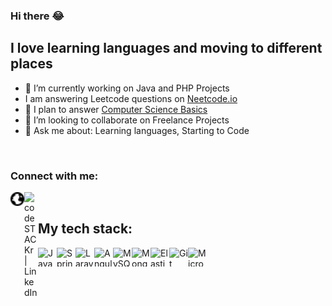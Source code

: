 ### Hi there :joy:
## I love learning languages and moving to different places
- 🔭 I’m currently working on Java and PHP Projects
- I am answering Leetcode questions on [Neetcode.io](https://neetcode.io/)
- 🌱 I plan to answer [Computer Science Basics](https://github.com/vietnakid/learning-material/tree/master/computer-science)
- 👯 I’m looking to collaborate on Freelance Projects
- 💬 Ask me about: Learning languages, Starting to Code
<br />

### Connect with me: 
[<img align="left" alt="codeSTACKr.com" width="22px" src="https://raw.githubusercontent.com/iconic/open-iconic/master/svg/globe.svg" />](https://javacuder.wordpress.com)
[<img align="left" alt="codeSTACKr | LinkedIn" width="22px" src="https://cdn.jsdelivr.net/npm/simple-icons@v3/icons/linkedin.svg" />](https://www.linkedin.com/in/emsnguyen98)
<br />
## My tech stack:
<img align="left" alt="Java" width="30px" height="30px" src="https://classes.engineering.wustl.edu/cse231/core/images/2/26/Java.png" />
<img align="left" alt="Spring Boot"  width="30px" height="30px" src="https://res.cloudinary.com/deop9ytsv/image/upload/v1542422606/spring-boot-icon0_cf21dec4-5056-b3a8-49c015fd3bde6cb5.png" />
<img align="left" alt="Laravel"  width="30px" height="30px" src="https://cdn.iconscout.com/icon/free/png-256/laravel-226015.png" />
<img align="left" alt="Angular"  width="30px" height="30px" src="https://miro.medium.com/max/588/1*15CYVZdpsxir8KLdxEZytg.png" />
<img align="left" alt="MySQL"  width="30px" height="30px" src="https://d1.awsstatic.com/asset-repository/products/amazon-rds/1024px-MySQL.ff87215b43fd7292af172e2a5d9b844217262571.png" />
<img align="left" alt="MongoDB"  width="30px" height="30px" src="https://img.icons8.com/color/452/mongodb.png" />
<img align="left" alt="Elasticsearch"  width="30px" height="30px" src="https://cdn.worldvectorlogo.com/logos/elasticsearch.svg" />
<img align="left" alt="Git"  width="30px" height="30px" src="https://upload.wikimedia.org/wikipedia/commons/thumb/3/3f/Git_icon.svg/1200px-Git_icon.svg.png" />
<img align="left" alt="Microservices"  width="30px" height="30px" src="https://static.thenounproject.com/png/2354990-200.png" />


